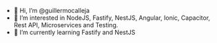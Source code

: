 - 👋 Hi, I’m @guillermocalleja
- 👀 I’m interested in NodeJS, Fastify, NestJS, Angular, Ionic, Capacitor, Rest API, Microservices and Testing.
- 🌱 I’m currently learning Fastify and NestJS 
<!---
- 💞️ I’m looking to collaborate on ...
- 📫 How to reach me ...
--->
<!---
guillermocalleja/guillermocalleja is a ✨ special ✨ repository because its `README.md` (this file) appears on your GitHub profile.
You can click the Preview link to take a look at your changes.
--->
